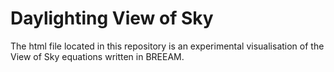 # Daylighting View of Sky

The html file located in this repository is an experimental visualisation of the View of Sky equations written in BREEAM.
